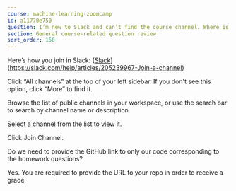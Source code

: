 ```yaml
---
course: machine-learning-zoomcamp
id: a11770e750
question: I’m new to Slack and can’t find the course channel. Where is it?
section: General course-related question review
sort_order: 150
---
```


Here’s how you join in Slack: [[Slack](https://slack.com/help/articles/205239967-Join-a-channel)](https://slack.com/help/articles/205239967-Join-a-channel)

Click “All channels” at the top of your left sidebar. If you don't see this option, click “More” to find it.

Browse the list of public channels in your workspace, or use the search bar to search by channel name or description.

Select a channel from the list to view it.

Click Join Channel.

Do we need to provide the GitHub link to only our code corresponding to the homework questions?

Yes. You are required to provide the URL to your repo in order to receive a grade

